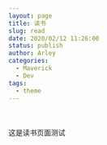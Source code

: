 ```yaml
---
layout: page
title: 读书
slug: read
date: 2020/02/12 11:26:00
status: publish
author: Arley
categories: 
  - Maverick
  - Dev
tags: 
  - theme
---
```

这是读书页面测试
<embed src="//music.163.com/style/swf/widget.swf?sid=2788529&type=2&auto=1&width=0&height=32" width="0" height="52"  allowNetworking="all"></embed>

